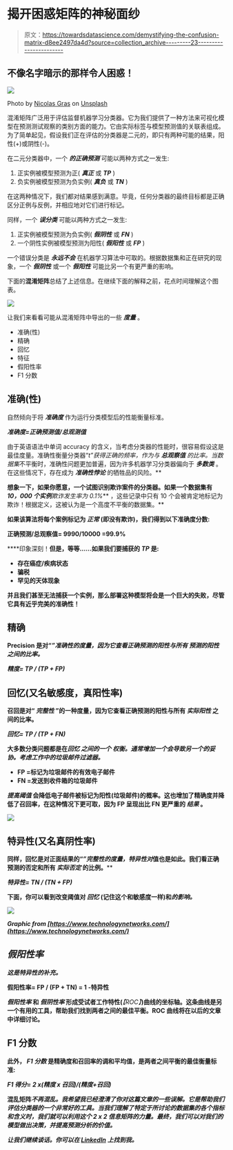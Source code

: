 # 揭开困惑矩阵的神秘面纱

> 原文：<https://towardsdatascience.com/demystifying-the-confusion-matrix-d8ee2497da4d?source=collection_archive---------23----------------------->

## 不像名字暗示的那样令人困惑！

![](img/f4a20d8700fa3f88a0dfa7eb425a1dff.png)

Photo by [Nicolas Gras](https://unsplash.com/@armgd?utm_source=medium&utm_medium=referral) on [Unsplash](https://unsplash.com?utm_source=medium&utm_medium=referral)

混淆矩阵广泛用于评估监督机器学习分类器。它为我们提供了一种方法来可视化模型在预测测试观察的类别方面的能力。它由实际标签与模型预测值的关联表组成。为了简单起见，假设我们正在评估的分类器是二元的，即只有两种可能的结果，阳性(+)或阴性(-)。

在二元分类器中，一个 ***的正确预测*** 可能以两种方式之一发生:

1.  正实例被模型预测为正( ***真正*** 或 ***TP*** )
2.  负实例被模型预测为负实例( ***真负*** 或 ***TN*** )

在这两种情况下，我们都对结果感到满意。毕竟，任何分类器的最终目标都是正确区分正例与反例，并相应地对它们进行标记。

同样，一个 ***误分类*** 可能以两种方式之一发生:

1.  正实例被模型预测为负实例( ***假阴性*** 或 ***FN*** )
2.  一个阴性实例被模型预测为阳性( ***假阳性*** 或 ***FP*** )

一个错误分类是 ***永远不会*** 在机器学习算法中可取的。根据数据集和正在研究的现象，一个 ***假阴性*** 或一个 ***假阳性*** 可能比另一个有更严重的影响。

下面的**混淆矩阵**总结了上述信息。在继续下面的解释之前，花点时间理解这个图表。

![](img/4eb42f99b77c7422c20e430a1bb74962.png)

让我们来看看可能从混淆矩阵中导出的一些 ***度量*** 。

*   准确(性)
*   精确
*   回忆
*   特征
*   假阳性率
*   F1 分数

## 准确(性)

自然倾向于将 ***准确度*** 作为运行分类模型后的性能衡量标准。

***准确度=正确预测值/总观测值***

由于英语语法中单词 accuracy 的含义，当考虑分类器的性能时，很容易假设这是最佳度量。准确性衡量分类器“*t”获得正确的频率，作为与 ***总观察值*** 的比率。当数据集*不平衡时，准确性问题更加普遍，因为许多机器学习分类器偏向于 ***多数类*** 。在这些情况下，存在成为 ***准确性悖论*** 的牺牲品的风险。**

**想象一下，如果你愿意，一个试图识别欺诈案件的分类器。如果一个数据集有 ***10，000 个实例******欺诈发生率为 0.1%*** ，这些记录中只有 10 个会被肯定地标记为欺诈！根据定义，这被认为是一个高度不平衡的数据集。**

**如果该算法将每个案例标记为 ***正常*** (即没有欺诈)，我们得到以下准确度分数:**

**正确预测/总观察值= 9990/10000 =**99.9%****

****印象深刻！**但是，等等……如果我们要捕获的 ***TP*** 是:**

*   **存在癌症/疾病状态**
*   **骗税**
*   **罕见的天体现象**

**并且我们甚至无法捕获一个实例，那么部署这种模型将会是一个巨大的失败，尽管它具有近乎完美的准确性！**

## **精确**

**Precision 是对“*”准确性的度量，因为它查看正确预测的阳性与所有 ***预测的阳性*** 之间的比率。***

*****精度= TP / (TP + FP)*****

## **回忆(又名敏感度，真阳性率)**

**召回是对“ ***完整性*** ”的一种度量，因为它查看正确预测的阳性与所有 ***实际阳性*** 之间的比率。**

*****回忆= TP / (TP + FN)*****

**大多数分类问题都是在****回忆*** 之间的一个 ***权衡。通常增加一个会导致另一个的妥协。考虑工作中的垃圾邮件过滤器。******

*   **FP =标记为垃圾邮件的有效电子邮件**
*   **FN =发送到收件箱的垃圾邮件**

*****提高阈值*** 会降低电子邮件被标记为阳性(垃圾邮件)的概率。这也增加了精确度并降低了召回率，在这种情况下更可取，因为 FP 呈现出比 FN 更严重的 ***结果*** 。**

**![](img/966d62758322683d6264bf4a90aa5815.png)**

## **特异性(又名真阴性率)**

**同样，回忆是对正面结果的“*”完整性的度量，特异性对*值也是如此。我们看正确预测的否定和所有 ***实际否定*** 的比例。****

*****特异性= TN / (TN + FP)*****

**下面，你可以看到改变阈值对 ***回忆*** (记住这个和敏感度一样)和*的影响。***

***![](img/aa7e27da9d4590b64ed864254bc660a3.png)***

***Graphic from [https://www.technologynetworks.com/](https://www.technologynetworks.com/)***

## ***假阳性率***

***这是特异性的补充。***

******假阳性率= FP / (FP + TN) = 1 -特异性******

*****假阳性率*** 和 ***假阴性率*** 形成受试者工作特性(***【ROC】***)曲线的坐标轴。这条曲线是另一个有用的工具，帮助我们找到两者之间的最佳平衡。ROC 曲线将在以后的文章中详细讨论。**

## **F1 分数**

**此外， ***F1 分数*** 是精确度和召回率的调和平均值，是两者之间平衡的最佳衡量标准:**

*****F1 得分= 2 x(精度 x 召回)/(精度+召回)*****

**混乱矩阵*不再混乱。我希望我已经澄清了你对这篇文章的一些误解。它是帮助我们评估分类器的一个非常好的工具。当我们理解了特定于所讨论的数据集的各个指标和含义时，我们就可以利用这个 2 x 2 信息矩阵的力量。最终，我们可以对我们的模型做出决策，并提高预测分析的价值。***

***让我们继续谈话。你可以在 [LinkedIn](http://www.linkedin.com/in/SiphuLangeni) 上找到我。***